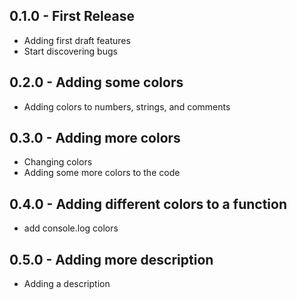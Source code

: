 ## 0.1.0 - First Release
* Adding first draft features
* Start discovering bugs

## 0.2.0 - Adding some colors
* Adding colors to numbers, strings, and comments

## 0.3.0 - Adding more colors
* Changing colors
* Adding some more colors to the code

## 0.4.0 - Adding different colors to a function
* add console.log colors

## 0.5.0 - Adding more description
* Adding a description
